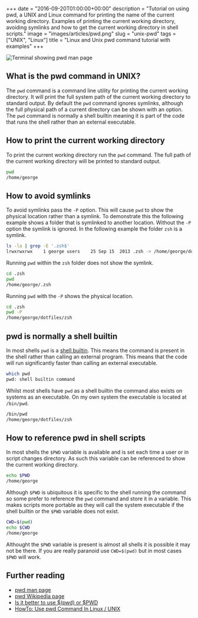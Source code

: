 +++
date = "2016-09-20T01:00:00+00:00"
description = "Tutorial on using pwd, a UNIX and Linux command for printing the name of the current working directory. Examples of printing the current working directory, avoiding symlinks and how to get the current working directory in shell scripts."
image = "images/articles/pwd.png"
slug = "unix-pwd"
tags = ["UNIX", "Linux"]
title = "Linux and Unix pwd command tutorial with examples"
+++

![Terminal showing pwd man page][2]

## What is the pwd command in UNIX?

The `pwd` command is a command line utility for printing the current working
directory. It will print the full system path of the current working directory
to standard output. By default the `pwd` command ignores symlinks, although the
full physical path of a current directory can be shown with an option. The `pwd`
command is normally a shell builtin meaning it is part of the code that runs the
shell rather than an external executable.

## How to print the current working directory

To print the current working directory run the `pwd` command. The full path of
the current working directory will be printed to standard output.

```sh
pwd
/home/george
```

## How to avoid symlinks

To avoid symlinks pass the `-P` option. This will cause `pwd` to show the
physical location rather than a symlink. To demonstrate this the following
example shows a folder that is symlinked to another location. Without the `-P`
option the symlink is ignored. In the following example the folder `zsh` is a
symlink.

```sh
ls -la | grep -E '.zsh$'
lrwxrwxrwx    1 george users    25 Sep 15  2013 .zsh -> /home/george/dotfiles/zsh
```

Running `pwd` within the `zsh` folder does not show the symlink.

```sh
cd .zsh
pwd
/home/george/.zsh
```

Running `pwd` with the `-P` shows the physical location.

```sh
cd .zsh
pwd -P
/home/george/dotfiles/zsh
```

## pwd is normally a shell builtin

In most shells `pwd` is a [shell builtin][4]. This means the command is present
in the shell rather than calling an external program. This means that the code
will run significantly faster than calling an external executable.

```sh
which pwd
pwd: shell builtin command
```

Whilst most shells have `pwd` as a shell builtin the command also exists on
systems as an executable. On my own system the executable is located at
`/bin/pwd`.

```sh
/bin/pwd
/home/george/dotfiles/zsh
```

## How to reference pwd in shell scripts

In most shells the `$PWD` variable is available and is set each time a user or
in script changes directory. As such this variable can be referenced to show the
current working directory.

```sh
echo $PWD
/home/george
```

Although `$PWD` is ubiquitous it is specific to the shell running the command so
some prefer to reference the `pwd` command and store it in a variable. This
makes scripts more portable as they will call the system executable if the shell
builtin or the `$PWD` variable does not exist.

```sh
CWD=$(pwd)
echo $CWD
/home/george
```

Althought the `$PWD` variable is present is almost all shells it is possible it
may not be there. If you are really paranoid use `CWD=$(pwd)` but in most cases
`$PWD` will work.

## Further reading

- [pwd man page][1]
- [pwd Wikipedia page][3]
- [Is it better to use $(pwd) or $PWD][5]
- [HowTo: Use pwd Command In Linux / UNIX][6]

[1]: http://linux.die.net/man/1/pwd
[2]: /images/articles/pwd.webp "Linux and Unix pwd command"
[3]: https://en.wikipedia.org/wiki/Pwd
[4]: https://en.wikipedia.org/wiki/Shell_builtin
[5]:
  http://unix.stackexchange.com/questions/173916/is-it-better-to-use-pwd-or-pwd
[6]: http://www.cyberciti.biz/faq/pwd-linux-unix-command-examples/
